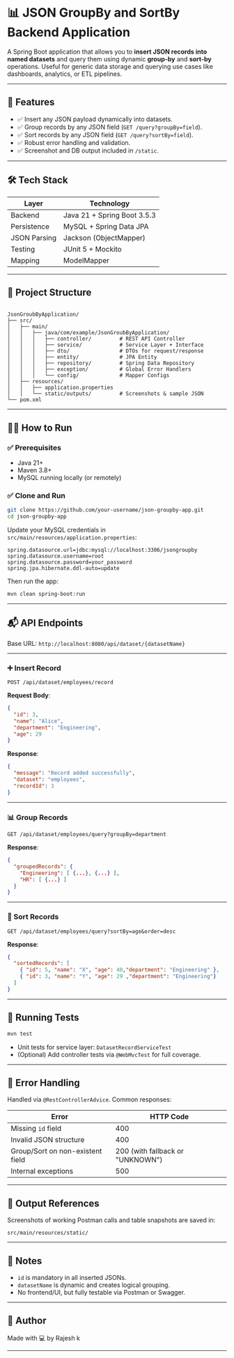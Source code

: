 
# 📊 JSON GroupBy and SortBy Backend Application

A Spring Boot application that allows you to **insert JSON records into named datasets** and query them using dynamic **group-by** and **sort-by** operations. Useful for generic data storage and querying use cases like dashboards, analytics, or ETL pipelines.

---

## 🚀 Features

- ✅ Insert any JSON payload dynamically into datasets.
- ✅ Group records by any JSON field (`GET /query?groupBy=field`).
- ✅ Sort records by any JSON field (`GET /query?sortBy=field`).
- ✅ Robust error handling and validation.
- ✅ Screenshot and DB output included in `/static`.

---

## 🛠 Tech Stack

| Layer        | Technology                          |
|--------------|--------------------------------------|
| Backend      | Java 21 + Spring Boot 3.5.3          |
| Persistence  | MySQL + Spring Data JPA              |
| JSON Parsing | Jackson (ObjectMapper)               |
| Testing      | JUnit 5 + Mockito                    |
| Mapping      | ModelMapper                          |

---

## 📁 Project Structure

```

JsonGroubByApplication/
├── src/
│   ├── main/
│   │   ├── java/com/example/JsonGroubByApplication/
│   │   │   ├── controller/         # REST API Controller
│   │   │   ├── service/            # Service Layer + Interface
│   │   │   ├── dto/                # DTOs for request/response
│   │   │   ├── entity/             # JPA Entity
│   │   │   ├── repository/         # Spring Data Repository
│   │   │   ├── exception/          # Global Error Handlers
│   │   │   └── config/             # Mapper Configs
│   ├── resources/
│   │   ├── application.properties
│   │   └── static/outputs/         # Screenshots & sample JSON
└── pom.xml

````

---

## 🧑‍💻 How to Run

### ✅ Prerequisites

- Java 21+
- Maven 3.8+
- MySQL running locally (or remotely)

### ✅ Clone and Run

```bash
git clone https://github.com/your-username/json-groupby-app.git
cd json-groupby-app
````

Update your MySQL credentials in `src/main/resources/application.properties`:

```properties
spring.datasource.url=jdbc:mysql://localhost:3306/jsongroupby
spring.datasource.username=root
spring.datasource.password=your_password
spring.jpa.hibernate.ddl-auto=update
```

Then run the app:

```bash
mvn clean spring-boot:run
```

---

## 📬 API Endpoints

Base URL: `http://localhost:8080/api/dataset/{datasetName}`

---

### ➕ Insert Record

```http
POST /api/dataset/employees/record
```

**Request Body**:

```json
{
  "id": 3,
  "name": "Alice",
  "department": "Engineering",
  "age": 29
}
```

**Response**:

```json
{
  "message": "Record added successfully",
  "dataset": "employees",
  "recordId": 3
}
```

---

### 📊 Group Records

```http
GET /api/dataset/employees/query?groupBy=department
```

**Response**:

```json
{
  "groupedRecords": {
    "Engineering": [ {...}, {...} ],
    "HR": [ {...} ]
  }
}
```

---

### 🔽 Sort Records

```http
GET /api/dataset/employees/query?sortBy=age&order=desc
```

**Response**:

```json
{
  "sortedRecords": [
    { "id": 5, "name": "X", "age": 40,"department": "Engineering" },
    { "id": 3, "name": "Y", "age": 29 ,"department": "Engineering"}
  ]
}
```

---


## 🧪 Running Tests

```bash
mvn test
```

* Unit tests for service layer: `DatasetRecordServiceTest`
* (Optional) Add controller tests via `@WebMvcTest` for full coverage.

---

## 🐞 Error Handling

Handled via `@RestControllerAdvice`. Common responses:

| Error                            | HTTP Code                        |
| -------------------------------- | -------------------------------- |
| Missing `id` field               | 400                              |
| Invalid JSON structure           | 400                              |
| Group/Sort on non-existent field | 200 (with fallback or "UNKNOWN") |
| Internal exceptions              | 500                              |

---

## 📸 Output References

Screenshots of working Postman calls and table snapshots are saved in:

```
src/main/resources/static/
```

---

## 📌 Notes

* `id` is mandatory in all inserted JSONs.
* `datasetName` is dynamic and creates logical grouping.
* No frontend/UI, but fully testable via Postman or Swagger.

---


## 🙌 Author

Made with 💻 by Rajesh k

---
